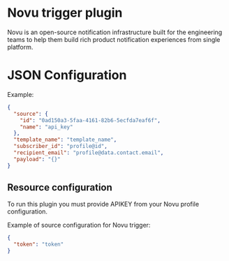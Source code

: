 # Novu trigger plugin

Novu is an open-source notification infrastructure built for the engineering teams to help them build rich product
notification experiences from single platform.

# JSON Configuration

Example:

```json
{
  "source": {
    "id": "0ad150a3-5faa-4161-82b6-5ecfda7eaf6f",
    "name": "api_key"
  },
  "template_name": "template_name",
  "subscriber_id": "profile@id",
  "recipient_email": "profile@data.contact.email",
  "payload": "{}"
}
```

## Resource configuration

To run this plugin you must provide APIKEY from your Novu profile configuration.

Example of source configuration for Novu trigger:

```json
{
  "token": "token"
}
```
